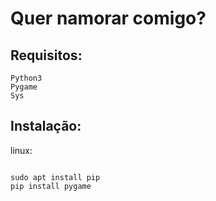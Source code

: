 # Quer namorar comigo?

## Requisitos:
```shell
Python3
Pygame
Sys
```
## Instalação:
linux:
```shell

sudo apt install pip
pip install pygame
```

